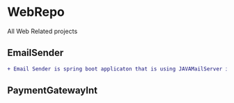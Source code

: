 # WebRepo
All Web Related projects

## EmailSender
```diff
+ Email Sender is spring boot applicaton that is using JAVAMailServer interface for sending email . Gmail SMPT server is used for + + demo purpose. Modify the properties files for SMPT setting!
````
## PaymentGatewayInt
